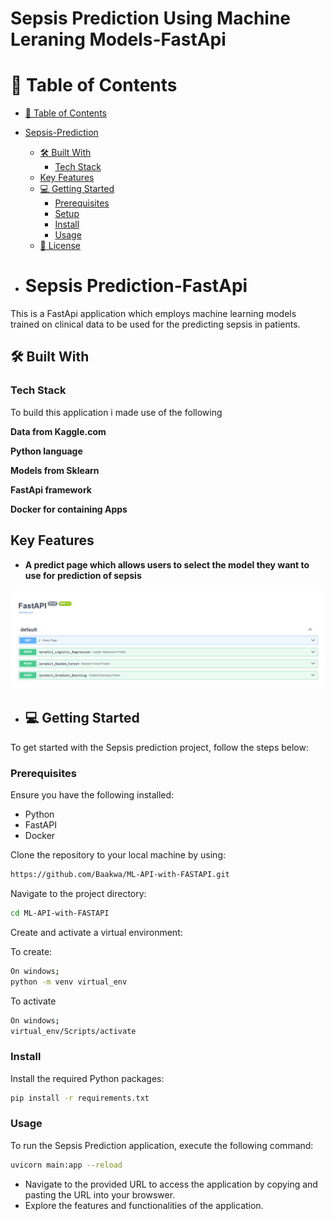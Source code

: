 # Sepsis Prediction Using Machine Leraning Models-FastApi
</div>


<!-- TABLE OF CONTENTS -->

# 📗 Table of Contents

- [📗 Table of Contents](#-table-of-contents)
- [Sepsis-Prediction](#Sepsis-Prediction-)
  - [🛠 Built With ](#-built-with-)
    - [Tech Stack ](#tech-stack-)
  - [Key Features ](#key-features-)
  - [💻 Getting Started ](#-getting-started-)
    - [Prerequisites](#prerequisites)
    - [Setup](#setup)
    - [Install](#install)
    - [Usage](#usage)
  - [📝 License ](#-license-)
 
- # Sepsis Prediction-FastApi <a name="about-project"></a>
This is a FastApi application which employs machine learning models trained on clinical data to be used for the predicting sepsis in patients.

## 🛠 Built With <a name="built-with"></a>

### Tech Stack <a name="tech-stack"></a>

To build this application i made use of the following

**Data from Kaggle.com**

**Python language**

**Models from Sklearn**

**FastApi framework**

**Docker for containing Apps**


## Key Features <a name="key-features"></a>

- **A predict page which allows users to select the model they want to use for prediction of sepsis**

 ![Homepage!](https://github.com/Baakwa/ML-API-with-FASTAPI/blob/main/Images/Homepage%20FastAPI.png) 

- ## 💻 Getting Started <a name="getting-started"></a> 
To get started with the Sepsis prediction project, follow the steps below:

### Prerequisites
Ensure you have the following installed:

- Python
- FastAPI
- Docker

Clone the repository to your local machine by using:
```sh
https://github.com/Baakwa/ML-API-with-FASTAPI.git
```

Navigate to the project directory:

```sh
cd ML-API-with-FASTAPI
```

Create and activate a virtual environment:

To create:
```sh
On windows;
python -m venv virtual_env
```

To activate
```sh
On windows;
virtual_env/Scripts/activate
```

### Install 

Install the required Python packages:
```sh
pip install -r requirements.txt
```

### Usage
To run the Sepsis Prediction application, execute the following command:
```sh
uvicorn main:app --reload
```
- Navigate to the provided URL to access the application by copying and pasting the URL into your browswer.
- Explore the features and functionalities of the application.
